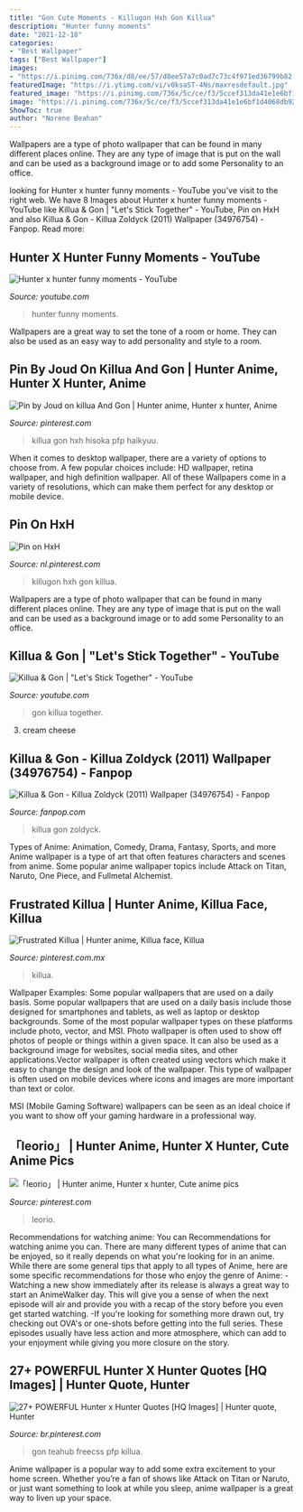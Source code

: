 ```yaml
---
title: "Gon Cute Moments - Killugon Hxh Gon Killua"
description: "Hunter funny moments"
date: "2021-12-18"
categories:
- "Best Wallpaper"
tags: ["Best Wallpaper"]
images:
- "https://i.pinimg.com/736x/d8/ee/57/d8ee57a7c0ad7c73c4f971ed36799b82.jpg"
featuredImage: "https://i.ytimg.com/vi/v0ksaST-4Ns/maxresdefault.jpg"
featured_image: "https://i.pinimg.com/736x/5c/ce/f3/5ccef313da41e1e6bf1d4068db92dc89.jpg"
image: "https://i.pinimg.com/736x/5c/ce/f3/5ccef313da41e1e6bf1d4068db92dc89.jpg"
ShowToc: true
author: "Norene Beahan"
---
```





Wallpapers are a type of photo wallpaper that can be found in many different places online. They are any type of image that is put on the wall and can be used as a background image or to add some Personality to an office.

	

		
looking for Hunter x hunter funny moments - YouTube you've visit to the right web. We have 8 Images about Hunter x hunter funny moments - YouTube like Killua &amp; Gon | &quot;Let&#039;s Stick Together&quot; - YouTube, Pin on HxH and also Killua &amp; Gon - Killua Zoldyck (2011) Wallpaper (34976754) - Fanpop. Read more:
		
    
## Hunter X Hunter Funny Moments - YouTube

<img loading=lazy src="https://i.ytimg.com/vi/sO1lyXIZou8/maxresdefault.jpg" onerror="this.onerror=null;this.src='https://tse1.mm.bing.net/th?id=OIP.RafS7JtNcIrhOJiKIiexdwHaEK&amp;pid=15.1';" alt="Hunter x hunter funny moments - YouTube">

_Source: youtube.com_

>hunter funny moments. 

	

Wallpapers are a great way to set the tone of a room or home. They can also be used as an easy way to add personality and style to a room.

    
## Pin By Joud On Killua And Gon | Hunter Anime, Hunter X Hunter, Anime

<img loading=lazy src="https://i.pinimg.com/736x/5c/ce/f3/5ccef313da41e1e6bf1d4068db92dc89.jpg" onerror="this.onerror=null;this.src='https://tse3.mm.bing.net/th?id=OIP.zfwtWzg_TPBXIZTbl0j_HAHaHa&amp;pid=15.1';" alt="Pin by Joud on killua And Gon | Hunter anime, Hunter x hunter, Anime">

_Source: pinterest.com_

>killua gon hxh hisoka pfp haikyuu. 

	

When it comes to desktop wallpaper, there are a variety of options to choose from. A few popular choices include: HD wallpaper, retina wallpaper, and high definition wallpaper. All of these Wallpapers come in a variety of resolutions, which can make them perfect for any desktop or mobile device. 

    
## Pin On HxH

<img loading=lazy src="https://i.pinimg.com/736x/d8/ee/57/d8ee57a7c0ad7c73c4f971ed36799b82.jpg" onerror="this.onerror=null;this.src='https://tse1.mm.bing.net/th?id=OIP.rP6MnaMRYhSPGg98FktYiAHaNJ&amp;pid=15.1';" alt="Pin on HxH">

_Source: nl.pinterest.com_

>killugon hxh gon killua. 

	



Wallpapers are a type of photo wallpaper that can be found in many different places online. They are any type of image that is put on the wall and can be used as a background image or to add some Personality to an office.

    
## Killua &amp; Gon | &quot;Let&#039;s Stick Together&quot; - YouTube

<img loading=lazy src="https://i.ytimg.com/vi/v0ksaST-4Ns/maxresdefault.jpg" onerror="this.onerror=null;this.src='https://tse3.mm.bing.net/th?id=OIP.vQmWSvIXyp3vF4zVUe1pBgHaEK&amp;pid=15.1';" alt="Killua &amp; Gon | &quot;Let&#039;s Stick Together&quot; - YouTube">

_Source: youtube.com_

>gon killua together. 

	

3. cream cheese 

    
## Killua &amp; Gon - Killua Zoldyck (2011) Wallpaper (34976754) - Fanpop

<img loading=lazy src="http://images6.fanpop.com/image/photos/34900000/Killua-killua-zoldyck-2011-34976754-1280-720.jpg" onerror="this.onerror=null;this.src='https://tse4.mm.bing.net/th?id=OIP.pznvtfDn9bx9k2-49XpuvwHaEK&amp;pid=15.1';" alt="Killua &amp; Gon - Killua Zoldyck (2011) Wallpaper (34976754) - Fanpop">

_Source: fanpop.com_

>killua gon zoldyck. 

	

Types of Anime: Animation, Comedy, Drama, Fantasy, Sports, and more
Anime wallpaper is a type of art that often features characters and scenes from anime. Some popular anime wallpaper topics include Attack on Titan, Naruto, One Piece, and Fullmetal Alchemist.

    
## Frustrated Killua | Hunter Anime, Killua Face, Killua

<img loading=lazy src="https://i.pinimg.com/736x/4b/20/9a/4b209a7ad07f48375dfab66cfe0cfdb1.jpg" onerror="this.onerror=null;this.src='https://tse2.mm.bing.net/th?id=OIP.aAuvPRsnZK93UKjZbheBPgHaHa&amp;pid=15.1';" alt="Frustrated Killua | Hunter anime, Killua face, Killua">

_Source: pinterest.com.mx_

>killua. 

	

Wallpaper Examples: Some popular wallpapers that are used on a daily basis.
Some popular wallpapers that are used on a daily basis include those designed for smartphones and tablets, as well as laptop or desktop backgrounds. Some of the most popular wallpaper types on these platforms include photo, vector, and MSI. 
Photo wallpaper is often used to show off photos of people or things within a given space. It can also be used as a background image for websites, social media sites, and other applications.Vector wallpaper is often created using vectors which make it easy to change the design and look of the wallpaper. This type of wallpaper is often used on mobile devices where icons and images are more important than text or color. 

MSI (Mobile Gaming Software) wallpapers can be seen as an ideal choice if you want to show off your gaming hardware in a professional way.

    
## 「leorio」 | Hunter Anime, Hunter X Hunter, Cute Anime Pics

<img loading=lazy src="https://i.pinimg.com/736x/de/e3/b3/dee3b35ca4fcc6b7a82e35dd3b09fcaf.jpg" onerror="this.onerror=null;this.src='https://tse3.mm.bing.net/th?id=OIP.wNbEXO65DOd4vKUuLBCDKwAAAA&amp;pid=15.1';" alt="「leorio」 | Hunter anime, Hunter x hunter, Cute anime pics">

_Source: pinterest.com_

>leorio. 

	

Recommendations for watching anime: You can
Recommendations for watching anime you can. There are many different types of anime that can be enjoyed, so it really depends on what you're looking for in an anime. While there are some general tips that apply to all types of Anime, here are some specific recommendations for those who enjoy the genre of Anime: 
-Watching a new show immediately after its release is always a great way to start an AnimeWalker day. This will give you a sense of when the next episode will air and provide you with a recap of the story before you even get started watching. 
-If you're looking for something more drawn out, try checking out OVA's or one-shots before getting into the full series. These episodes usually have less action and more atmosphere, which can add to your enjoyment while giving you more closure on the story.

    
## 27+ POWERFUL Hunter X Hunter Quotes [HQ Images] | Hunter Quote, Hunter

<img loading=lazy src="https://i.pinimg.com/736x/4e/ef/09/4eef094932de564d869e1a508d7e68ef.jpg" onerror="this.onerror=null;this.src='https://tse4.mm.bing.net/th?id=OIP.-EoCgtH5CMS2qS87_Z9OSwHaHa&amp;pid=15.1';" alt="27+ POWERFUL Hunter x Hunter Quotes [HQ Images] | Hunter quote, Hunter">

_Source: br.pinterest.com_

>gon teahub freecss pfp killua. 

	

Anime wallpaper is a popular way to add some extra excitement to your home screen. Whether you’re a fan of shows like Attack on Titan or Naruto, or just want something to look at while you sleep, anime wallpaper is a great way to liven up your space.

